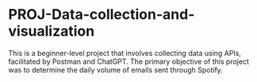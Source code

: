 # PROJ-Data-collection-and-visualization
 This is a beginner-level project that involves collecting data using APIs, facilitated by Postman and ChatGPT. The primary objective of this project was to determine the daily volume of emails sent through Spotify.
